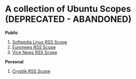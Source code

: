 # A collection of Ubuntu Scopes (DEPRECATED - ABANDONED)

**Public**
1. [Softpedia Linux RSS Scope](https://github.com/dofishswim/scopes/tree/master/softpedia)  
2. [Euronews RSS Scope](https://github.com/dofishswim/scopes/tree/master/euronews)  
3. [Vice News RSS Scope](https://github.com/dofishswim/scopes/tree/master/vicenews)  

**Personal**
1. [Cryptik RSS Scope](https://github.com/dofishswim/scopes/tree/master/cryptik)  

